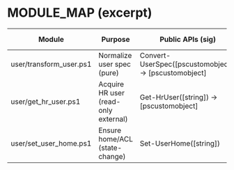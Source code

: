# MODULE_MAP (excerpt)

| Module                   | Purpose                            | Public APIs (sig)                                  | Invariants / Pitfalls                 |
|--------------------------|------------------------------------|----------------------------------------------------|---------------------------------------|
| user/transform_user.ps1  | Normalize user spec (pure)         | Convert-UserSpec([pscustomobject]) -> [pscustomobject] | No I/O; deterministic; keep keys      |
| user/get_hr_user.ps1     | Acquire HR user (read-only external) | Get-HrUser([string]) -> [pscustomobject]            | Timeout/retry; sanitize null fields   |
| user/set_user_home.ps1   | Ensure home/ACL (state-change)     | Set-UserHome([string])                              | Idempotent; ShouldProcess; -WhatIf    |

